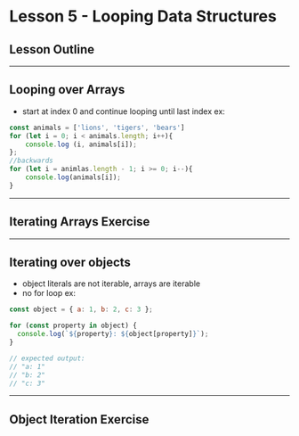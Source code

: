 # Lesson 5 - Looping Data Structures



## Lesson Outline


----

## Looping over Arrays
- start at index 0 and continue looping until last index
ex:
```javascript
const animals = ['lions', 'tigers', 'bears']
for (let i = 0; i < animals.length; i++){
    console.log (i, animals[i]);
};
//backwards
for (let i = animlas.length - 1; i >= 0; i--){
    console.log(animals[i]);
}
```


----

## Iterating Arrays Exercise


----

## Iterating over objects
- object literals are not iterable, arrays are iterable
- no for loop
ex:
```javascript
const object = { a: 1, b: 2, c: 3 };

for (const property in object) {
  console.log(`${property}: ${object[property]}`);
}

// expected output:
// "a: 1"
// "b: 2"
// "c: 3"
```


----


## Object Iteration Exercise
